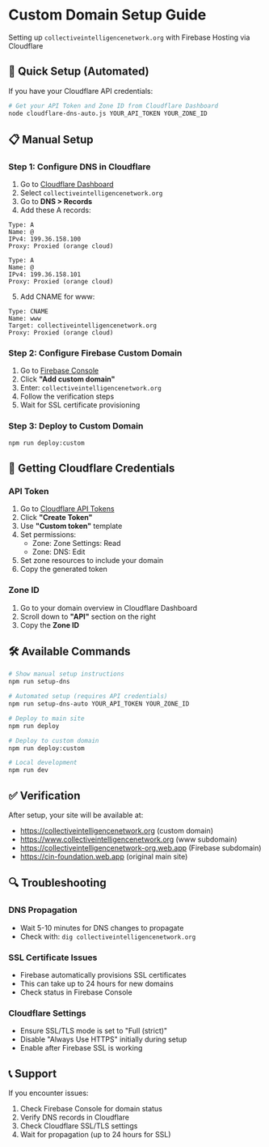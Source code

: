 # Custom Domain Setup Guide

Setting up `collectiveintelligencenetwork.org` with Firebase Hosting via Cloudflare

## 🚀 Quick Setup (Automated)

If you have your Cloudflare API credentials:

```bash
# Get your API Token and Zone ID from Cloudflare Dashboard
node cloudflare-dns-auto.js YOUR_API_TOKEN YOUR_ZONE_ID
```

## 📋 Manual Setup

### Step 1: Configure DNS in Cloudflare

1. Go to [Cloudflare Dashboard](https://dash.cloudflare.com)
2. Select `collectiveintelligencenetwork.org`
3. Go to **DNS > Records**
4. Add these A records:

```
Type: A
Name: @
IPv4: 199.36.158.100
Proxy: Proxied (orange cloud)

Type: A  
Name: @
IPv4: 199.36.158.101
Proxy: Proxied (orange cloud)
```

5. Add CNAME for www:

```
Type: CNAME
Name: www
Target: collectiveintelligencenetwork.org
Proxy: Proxied (orange cloud)
```

### Step 2: Configure Firebase Custom Domain

1. Go to [Firebase Console](https://console.firebase.google.com/project/cin-foundation/hosting)
2. Click **"Add custom domain"**
3. Enter: `collectiveintelligencenetwork.org`
4. Follow the verification steps
5. Wait for SSL certificate provisioning

### Step 3: Deploy to Custom Domain

```bash
npm run deploy:custom
```

## 🔧 Getting Cloudflare Credentials

### API Token
1. Go to [Cloudflare API Tokens](https://dash.cloudflare.com/profile/api-tokens)
2. Click **"Create Token"**
3. Use **"Custom token"** template
4. Set permissions:
   - Zone: Zone Settings: Read
   - Zone: DNS: Edit
5. Set zone resources to include your domain
6. Copy the generated token

### Zone ID
1. Go to your domain overview in Cloudflare Dashboard
2. Scroll down to **"API"** section on the right
3. Copy the **Zone ID**

## 🛠️ Available Commands

```bash
# Show manual setup instructions
npm run setup-dns

# Automated setup (requires API credentials)
npm run setup-dns-auto YOUR_API_TOKEN YOUR_ZONE_ID

# Deploy to main site
npm run deploy

# Deploy to custom domain
npm run deploy:custom

# Local development
npm run dev
```

## ✅ Verification

After setup, your site will be available at:
- https://collectiveintelligencenetwork.org (custom domain)
- https://www.collectiveintelligencenetwork.org (www subdomain)
- https://collectiveintelligencenetwork-org.web.app (Firebase subdomain)
- https://cin-foundation.web.app (original main site)

## 🔍 Troubleshooting

### DNS Propagation
- Wait 5-10 minutes for DNS changes to propagate
- Check with: `dig collectiveintelligencenetwork.org`

### SSL Certificate Issues
- Firebase automatically provisions SSL certificates
- This can take up to 24 hours for new domains
- Check status in Firebase Console

### Cloudflare Settings
- Ensure SSL/TLS mode is set to "Full (strict)"
- Disable "Always Use HTTPS" initially during setup
- Enable after Firebase SSL is working

## 📞 Support

If you encounter issues:
1. Check Firebase Console for domain status
2. Verify DNS records in Cloudflare
3. Check Cloudflare SSL/TLS settings
4. Wait for propagation (up to 24 hours for SSL)